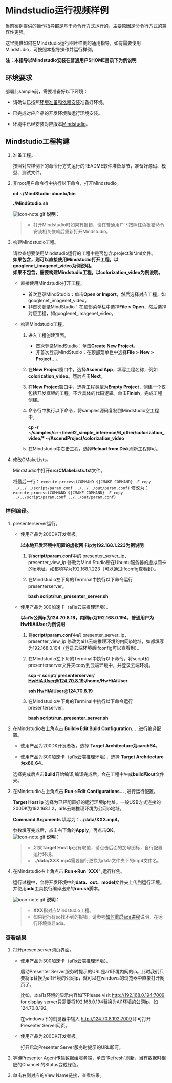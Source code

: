 # Mindstudio运行视频样例
 
当前案例提供的操作指导都是基于命令行方式运行的，主要原因是命令行方式的兼容性更强。

这里提供如何在Mindstudio运行图片样例的通用指导，如有需要使用Mindstudio，可按照本指导操作并运行样例。

**注：本指导以Mindstudio安装在普通用户$HOME目录下为例说明**

## 环境要求

部署此sample前，需要准备好以下环境：

- 请确认已按照[环境准备和依赖安装](https://gitee.com/ascend/samples/tree/master/cplusplus/environment)准备好环境。

- 已完成对应产品的开发环境和运行环境安装。

- 环境中已经安装对应版本[Mindstudio](https://www.huaweicloud.com/ascend/resources/tools/mindstudio/download)。

## Mindstudio工程构建

1. 准备工程。

   按照对应样例下的命令行方式运行的README软件准备章节，准备好源码、模型、测试文件。

2. 非root用户命令行中执行以下命令，打开Mindstudio。

    **cd ~/MindStudio-ubuntu/bin**

    **./MindStudio.sh**

    ![](https://images.gitee.com/uploads/images/2020/1106/160652_6146f6a4_5395865.gif "icon-note.gif") **说明：**  
    > - 打开Mindstudio时如果有报错，请在普通用户下按照红色报错命令安装相关依赖后重新打开Mindstudio。

3. 构建Mindstudio工程。

    请检查想要使用Mindstudio运行的工程中是否包含\.project和\*.iml文件。  
    **如果包含，则可以直接使用Mindstudio打开工程，以googlenet_imagenet_video为例说明。**   
    **如果不包含，需要构建Mindstudio工程，以colorization_video为例说明。**

    - 直接使用Mindstudio打开工程。   
       - 首次登录MindStudio：单击**Open or Import**，然后选择对应工程，如googlenet_imagenet_video。   
       - 非首次登录MindStudio：在顶部菜单栏中选择**File \> Open**，然后选择对应工程，如googlenet_imagenet_video。
        
    - 构建Mindstudio工程。   
        1. 进入工程创建页面。   
            - 首次登录MindStudio：单击**Create New Project**。   
            - 非首次登录MindStudio：在顶部菜单栏中选择**File \> New \> Project\.\.\.**。
    
        2. 在**New Project**窗口中，选择**Ascend App**，填写工程名称，例如**colorization_video**。然后点击**Next**。
    
        3. 在**New Project**窗口中，选择工程类型为**Empty Project**，创建一个仅包括开发框架的工程，不含具体的代码逻辑。单击**Finish**，完成工程创建。

        4. 命令行中执行以下命令，将samples源码复制到Mindstudio空工程中。

            **cp -r ~/samples/c++/level2_simple_inference/6_other/colorization_video/\* ~/AscendProject/colorization_video**

        5. 在Mindstudio中右击工程，选择**Reload from Disk**刷新工程即可。

4. 修改CMakeLists。

    Mindstudio中打开**src/CMakeLists.txt**文件。
    
    将最后一行：
    ```execute_process(COMMAND ${CMAKE_COMMAND} -E copy ../../../script/param.conf ../../../out/param.conf)```
    修改为：
    ```execute_process(COMMAND ${CMAKE_COMMAND} -E copy ../../script/param.conf ../../out/param.conf)```

### 样例编译。
    
1. presenterserver运行。

    - 使用产品为200DK开发者板。

      **以本地开发环境中配置的虚拟网卡ip为192.168.1.223为例说明**

      1. 将**script/param.conf**中的 presenter_server_ip、presenter_view_ip 修改为Mind Studio所在Ubuntu服务器的虚拟网卡的ip地址，如都填写为192.168.1.223（可以通过ifconfig查看到）。
      
      2. 在Mindstudio左下角的Terminal中执行以下命令运行presenterserver。
       
          **bash script/run_presenter_server.sh**

    - 使用产品为300加速卡（ai1s云端推理环境）。

      **以ai1s公网ip为124.70.8.19，内网ip为192.168.0.194，普通用户为HwHiAiUser为例说明**

      1. 将**script/param.conf**中的 presenter_server_ip、presenter_view_ip 修改为ai1s云端推理环境的内网ip地址，如都填写为192.168.0.194（登录云端环境后ifconfig可以查看到）。

      2. 在Mindstudio左下角的Terminal中执行以下命令，将script和presenterserver文件夹copy到云端环境中，并登录云端环境。

          **scp -r script/ presenterserver/ HwHiAiUser@124.70.8.19:/home/HwHiAiUser**

          **ssh HwHiAiUser@124.70.8.19**
      
      3. 在Mindstudio左下角的Terminal中执行以下命令运行presenterserver。
       
          **bash script/run_presenter_server.sh**

 
2. 在Mindstudio右上角点击 **Build->Edit Build Configuration...** ,进行编译配置。    
   
    - 使用产品为200DK开发者板，选择 **Target Architecture为aarch64**。
   
    - 使用产品为300加速卡（ai1s云端推理环境），选择 **Target Architecture为x86_64**。
   
    选择完成后点击**Build**开始编译,编译完成后，会在工程中生成**build和out**文件夹。

1. 在Mindstudio右上角点击 **Run->Edit Configurations...** ,进行运行配置。   

   **Target Host Ip** 选择为已经配置好的运行环境ip地址。一般USB方式连接的200DK为192.168.1.2，ai1s云端推理环境为公网ip地址。   

   **Command Arguments** 填写为：**\.\./data/XXX.mp4**。

   参数填写完成后，点击右下角的**Apply**，再点击**OK**。
​    
    ![](https://images.gitee.com/uploads/images/2020/1106/160652_6146f6a4_5395865.gif "icon-note.gif") **说明：**  
    > - 如果**Target Host Ip**没有取值，请点击后面的加号图标，自行配置运行环境。  
    > - **\.\./data/XXX.mp4**需要自行更换为data文件夹下的mp4文件名。

2. 在Mindstudio右上角点击 **Run->Run 'XXX'** ,运行样例。

    运行过程中，会将开发环境中的**data、out、model**文件夹上传到运行环境。并使用**adc**工具执行编译出来的**run.sh**脚本。

    ![](https://images.gitee.com/uploads/images/2020/1106/160652_6146f6a4_5395865.gif "icon-note.gif") **说明：**  
    > - **XXX**指对应Mindstudio工程。 
    >- 如果运行有so找不到的报错，请参考[如何重启ada进程](https://support.huaweicloud.com/ug-mindstudioc75/atlasms_02_0224.html)说明，在运行环境重启ada。
    
### 查看结果

1. 打开presentserver网页界面。
      
   - 使用产品为300加速卡（ai1s云端推理环境）。

      启动Presenter Server服务时提示的URL是ai1环境内网的ip。此时我们只要将ip替换为ai1环境的公网ip，就可以在windows的浏览器中直接打开网页了。

      比如，本ai1s环境的显示内容如下Please visit http://192.168.0.194:7009 for display server只需要将192.168.0.194替换为Ai1环境的公网ip，如124.70.8.192。

      在windows下的浏览器中输入 http://124.70.8.192:7009 即可打开Presenter Server网页。

   - 使用产品为200DK开发者板。

      打开启动Presenter Server服务时提示的URL即可。

2. 等待Presenter Agent传输数据给服务端，单击“Refresh“刷新，当有数据时相应的Channel 的Status变成绿色。

3. 单击右侧对应的View Name链接，查看结果。